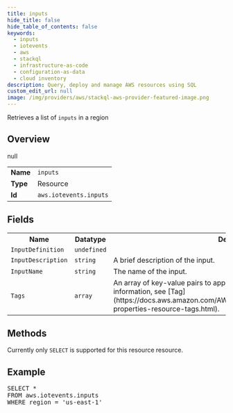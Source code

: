 ```yaml
---
title: inputs
hide_title: false
hide_table_of_contents: false
keywords:
  - inputs
  - iotevents
  - aws
  - stackql
  - infrastructure-as-code
  - configuration-as-data
  - cloud inventory
description: Query, deploy and manage AWS resources using SQL
custom_edit_url: null
image: /img/providers/aws/stackql-aws-provider-featured-image.png
---
```

Retrieves a list of <code>inputs</code> in a region

## Overview
<table><tbody>
<tr><td><b>Name</b></td><td><code>inputs</code></td></tr>
<tr><td><b>Type</b></td><td>Resource</td></tr>
null
<tr><td><b>Id</b></td><td><code>aws.iotevents.inputs</code></td></tr>
</tbody></table>

## Fields
<table><tbody>
<tr><th>Name</th><th>Datatype</th><th>Description</th></tr>
<tr><td><code>InputDefinition</code></td><td><code>undefined</code></td><td></td></tr>
<tr><td><code>InputDescription</code></td><td><code>string</code></td><td>A brief description of the input.</td></tr>
<tr><td><code>InputName</code></td><td><code>string</code></td><td>The name of the input.</td></tr>
<tr><td><code>Tags</code></td><td><code>array</code></td><td>An array of key-value pairs to apply to this resource.&lt;br&#x2F;&gt;&lt;br&#x2F;&gt;For more information, see [Tag](https:&#x2F;&#x2F;docs.aws.amazon.com&#x2F;AWSCloudFormation&#x2F;latest&#x2F;UserGuide&#x2F;aws-properties-resource-tags.html).</td></tr>

</tbody></table>

## Methods
Currently only <code>SELECT</code> is supported for this resource resource.

## Example
<pre>
SELECT * 
FROM aws.iotevents.inputs
WHERE region = 'us-east-1'
</pre>
